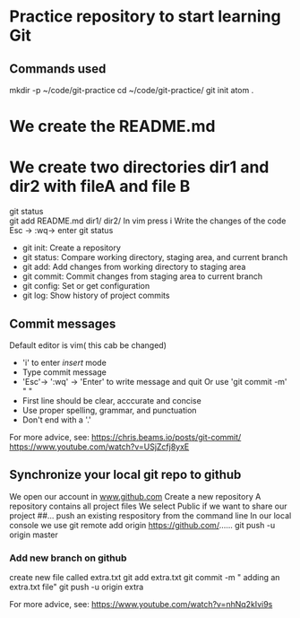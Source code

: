 # Practice repository to start learning Git

## Commands used
 mkdir -p ~/code/git-practice
 cd ~/code/git-practice/
 git init
 atom .

 # We create the README.md
 # We create two directories dir1 and dir2 with fileA and file B
 git status  
 git add README.md dir1/ dir2/
In vim press i
Write the changes of the code
Esc -> :wq-> enter
 git status

- git init: Create a repository
- git status: Compare working directory, staging area,  and
current branch  
- git add: Add changes from working directory to staging area
- git commit: Commit changes from staging area to current branch
- git config: Set or get configuration
- git log: Show history of project commits
## Commit messages

Default editor is vim( this cab be changed)
- 'i' to enter *insert* mode
- Type commit message
- 'Esc'-> ':wq' -> 'Enter' to write message and quit
Or use 'git commit -m' " <Message>"
- First line should be clear, acccurate and concise
- Use proper spelling, grammar, and punctuation
- Don't end with a '.'

For more advice, see: https://chris.beams.io/posts/git-commit/
                      https://www.youtube.com/watch?v=USjZcfj8yxE


## Synchronize your local git repo to github

We open our account in www.github.com
Create a new repository
A repository contains all project files
We select Public if we want to share our project
##... push an existing respository from the command line
In our  local console we use
git remote add origin https://github.com/......
git push -u origin master

### Add new branch on github
create new file called extra.txt
git add extra.txt
git commit -m " adding an extra.txt file"
git push -u origin extra


For more advice, see: https://www.youtube.com/watch?v=nhNq2kIvi9s
